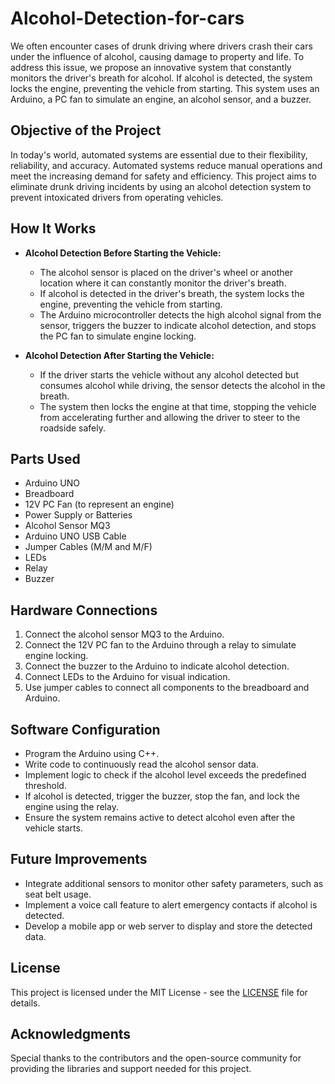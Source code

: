 # Alcohol-Detection-for-cars

We often encounter cases of drunk driving where drivers crash their cars under the influence of alcohol, causing damage to property and life. To address this issue, we propose an innovative system that constantly monitors the driver's breath for alcohol. If alcohol is detected, the system locks the engine, preventing the vehicle from starting. This system uses an Arduino, a PC fan to simulate an engine, an alcohol sensor, and a buzzer.

## Objective of the Project

In today's world, automated systems are essential due to their flexibility, reliability, and accuracy. Automated systems reduce manual operations and meet the increasing demand for safety and efficiency. This project aims to eliminate drunk driving incidents by using an alcohol detection system to prevent intoxicated drivers from operating vehicles.

## How It Works

- **Alcohol Detection Before Starting the Vehicle:**
   - The alcohol sensor is placed on the driver's wheel or another location where it can constantly monitor the driver's breath.
   - If alcohol is detected in the driver's breath, the system locks the engine, preventing the vehicle from starting.
   - The Arduino microcontroller detects the high alcohol signal from the sensor, triggers the buzzer to indicate alcohol detection, and stops the PC fan to simulate engine locking.

- **Alcohol Detection After Starting the Vehicle:**
   - If the driver starts the vehicle without any alcohol detected but consumes alcohol while driving, the sensor detects the alcohol in the breath.
   - The system then locks the engine at that time, stopping the vehicle from accelerating further and allowing the driver to steer to the roadside safely.

## Parts Used

- Arduino UNO
- Breadboard
- 12V PC Fan (to represent an engine)
- Power Supply or Batteries
- Alcohol Sensor MQ3
- Arduino UNO USB Cable
- Jumper Cables (M/M and M/F)
- LEDs
- Relay
- Buzzer

## Hardware Connections

1. Connect the alcohol sensor MQ3 to the Arduino.
2. Connect the 12V PC fan to the Arduino through a relay to simulate engine locking.
3. Connect the buzzer to the Arduino to indicate alcohol detection.
4. Connect LEDs to the Arduino for visual indication.
5. Use jumper cables to connect all components to the breadboard and Arduino.

## Software Configuration

- Program the Arduino using C++.
- Write code to continuously read the alcohol sensor data.
- Implement logic to check if the alcohol level exceeds the predefined threshold.
- If alcohol is detected, trigger the buzzer, stop the fan, and lock the engine using the relay.
- Ensure the system remains active to detect alcohol even after the vehicle starts.

## Future Improvements

- Integrate additional sensors to monitor other safety parameters, such as seat belt usage.
- Implement a voice call feature to alert emergency contacts if alcohol is detected.
- Develop a mobile app or web server to display and store the detected data.

## License

This project is licensed under the MIT License - see the [LICENSE](LICENSE) file for details.

## Acknowledgments

Special thanks to the contributors and the open-source community for providing the libraries and support needed for this project.
